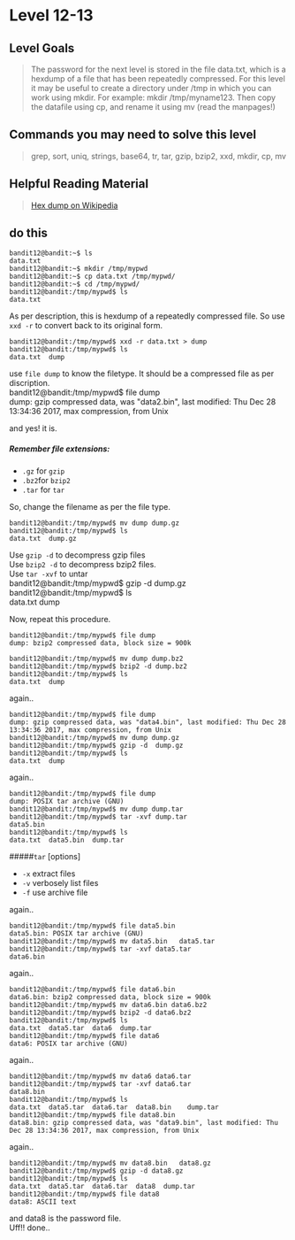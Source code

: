 # Level 12-13


## Level Goals

> The password for the next level is stored in the file data.txt, which is a hexdump of a file that has been repeatedly compressed. For this level it may be useful to create a directory under /tmp in which you can work using mkdir. For example: mkdir /tmp/myname123. Then copy the datafile using cp, and rename it using mv (read the manpages!)

## Commands you may need to solve this level
> grep, sort, uniq, strings, base64, tr, tar, gzip, bzip2, xxd, mkdir, cp, mv  

## Helpful Reading Material
> [Hex dump on Wikipedia](http://en.wikipedia.org/wiki/Hex_dump)

## do this

    bandit12@bandit:~$ ls
    data.txt  
    bandit12@bandit:~$ mkdir /tmp/mypwd  
    bandit12@bandit:~$ cp data.txt /tmp/mypwd/  
    bandit12@bandit:~$ cd /tmp/mypwd/  
    bandit12@bandit:/tmp/mypwd$ ls  
    data.txt  


As per description, this is hexdump of a repeatedly compressed file. So use `xxd -r` to convert back to its original form.

    bandit12@bandit:/tmp/mypwd$ xxd -r data.txt > dump  
    bandit12@bandit:/tmp/mypwd$ ls   
    data.txt  dump   

use `file dump` to know the filetype. It should be a compressed file as per discription.  
    bandit12@bandit:/tmp/mypwd$ file dump   
    dump: gzip compressed data, was "data2.bin", last modified: Thu Dec 28 13:34:36 2017, max compression, from Unix   

and yes! it is.
  
##### Remember file extensions:

* `.gz` for `gzip`  
* `.bz2`for `bzip2`  
* `.tar` for `tar`  

So, change the filename as per the file type.
  
    bandit12@bandit:/tmp/mypwd$ mv dump dump.gz  
    bandit12@bandit:/tmp/mypwd$ ls   
    data.txt  dump.gz    

Use `gzip -d` to decompress gzip files  
Use `bzip2 -d` to decompress bzip2 files.  
Use `tar -xvf` to untar  
    bandit12@bandit:/tmp/mypwd$ gzip -d dump.gz     
    bandit12@bandit:/tmp/mypwd$ ls    
    data.txt  dump      

Now, repeat this procedure.  

    bandit12@bandit:/tmp/mypwd$ file dump  
    dump: bzip2 compressed data, block size = 900k  
  
    bandit12@bandit:/tmp/mypwd$ mv dump dump.bz2
    bandit12@bandit:/tmp/mypwd$ bzip2 -d dump.bz2  
    bandit12@bandit:/tmp/mypwd$ ls  
    data.txt  dump

again..  

    bandit12@bandit:/tmp/mypwd$ file dump  
    dump: gzip compressed data, was "data4.bin", last modified: Thu Dec 28 13:34:36 2017, max compression, from Unix  
    bandit12@bandit:/tmp/mypwd$ mv dump dump.gz  
    bandit12@bandit:/tmp/mypwd$ gzip -d  dump.gz    
    bandit12@bandit:/tmp/mypwd$ ls   
    data.txt  dump  

again..

    bandit12@bandit:/tmp/mypwd$ file dump   
    dump: POSIX tar archive (GNU)  
    bandit12@bandit:/tmp/mypwd$ mv dump dump.tar  
    bandit12@bandit:/tmp/mypwd$ tar -xvf dump.tar   
    data5.bin  
    bandit12@bandit:/tmp/mypwd$ ls  
    data.txt  data5.bin  dump.tar

#####`tar`  [options]  
* `-x` extract files
* `-v` verbosely list files
* `-f` use archive file 

         
again..

    bandit12@bandit:/tmp/mypwd$ file data5.bin  
    data5.bin: POSIX tar archive (GNU)  
    bandit12@bandit:/tmp/mypwd$ mv data5.bin   data5.tar  
    bandit12@bandit:/tmp/mypwd$ tar -xvf data5.tar  
    data6.bin  

again..

    bandit12@bandit:/tmp/mypwd$ file data6.bin  
    data6.bin: bzip2 compressed data, block size = 900k  
    bandit12@bandit:/tmp/mypwd$ mv data6.bin data6.bz2  
    bandit12@bandit:/tmp/mypwd$ bzip2 -d data6.bz2  
    bandit12@bandit:/tmp/mypwd$ ls  
    data.txt  data5.tar  data6  dump.tar  
    bandit12@bandit:/tmp/mypwd$ file data6  
    data6: POSIX tar archive (GNU)

again..

    bandit12@bandit:/tmp/mypwd$ mv data6 data6.tar  
    bandit12@bandit:/tmp/mypwd$ tar -xvf data6.tar  
    data8.bin  
    bandit12@bandit:/tmp/mypwd$ ls  
    data.txt  data5.tar  data6.tar  data8.bin    dump.tar  
    bandit12@bandit:/tmp/mypwd$ file data8.bin  
    data8.bin: gzip compressed data, was "data9.bin", last modified: Thu Dec 28 13:34:36 2017, max compression, from Unix  

again..

    bandit12@bandit:/tmp/mypwd$ mv data8.bin   data8.gz  
    bandit12@bandit:/tmp/mypwd$ gzip -d data8.gz  
    bandit12@bandit:/tmp/mypwd$ ls  
    data.txt  data5.tar  data6.tar  data8  dump.tar  
    bandit12@bandit:/tmp/mypwd$ file data8  
    data8: ASCII text   

and data8 is the password file.  
Uff!! done..

